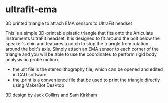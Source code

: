 # ultrafit-ema
 3D printed triangle to attach EMA sensors to UltraFit headset

This is a simple 3D-printable plastic triangle that fits onto the Articulate Instruments UltraFit headset. It is designed to fit around the bolt below the speaker's chin and features a notch to stop the triangle from rotation around the bolt's axis. Simply attach an EMA sensor to each corner of the triangle and you will be able to use the coordinates to perform rigid body analysis on probe motion.

* the .slt file is the stereolithography file, which can be opened and edited in CAD software
* the .print is a convenience file that be used to print the triangle directly using MakerBot Desktop

3D design by [Jack Collins](https://github.com/94jackaroo) and [Sam Kirkham](https://github.com/samkirkham)
